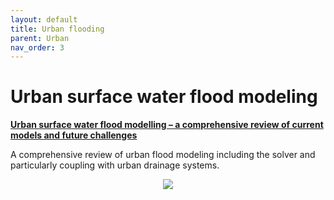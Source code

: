 ```yaml
---
layout: default
title: Urban flooding
parent: Urban
nav_order: 3
---
```



# Urban surface water flood modeling

__[Urban surface water flood modelling – a comprehensive review of current models and future challenges](https://hess.copernicus.org/preprints/hess-2020-655/hess-2020-655.pdf)__

A comprehensive review of urban flood modeling including the solver and particularly coupling with urban drainage systems.

<p align="center">
  <img src="https://hess.copernicus.org/articles/25/2843/2021/hess-25-2843-2021-t03-web.png">
</p>
